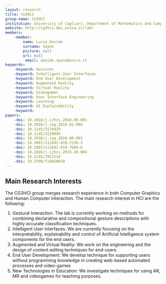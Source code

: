 ```yaml
---
layout: research
title: CG3HCI
group-name: CG3HCI
institution: University of Cagliari, Department of Mathematics and Computer Science
website: http://cg3hci.dmi.unica.it/lab/
members: 
    -member: 
        name: Lucio Davide
        surname: Spano
        picture: null
        url: null
		 email: davide.spano@unica.it
keywords: 
    -keyword: Gestures
    -keyword: Intelligent User Interfaces
    -keyword: End User Development
    -keyword: Augmented Reality
    -keyword: Virtual Reality
    -keyword: Videogames
    -keyword: User Interface Engineering
    -keyword: Learning
    -keyword: AI Explainability
    -keyword: 
papers: 
    -doi: 10.1016/j.ijhcs.2018.09.001
    -doi: 10.1016/j.cag.2018.02.009
    -doi: 10.1145/3179429
    -doi: 10.1145/3229095
    -doi: 10.1016/j.cag.2016.08.002
    -doi: 10.1007/s11042-019-7230-3
    -doi: 10.1007/s11042-019-7604-6
    -doi: 10.1016/j.ijhcs.2015.10.008
    -doi: 10.1145/2912124
    -doi: 10.3390/fi8020010
---
```



## Main Research Interests
The CG3HCI group merges research experience in both Computer Graphics and Human Computer Interaction. The main research interest in HCI are the following:
1) Gestural Interaction. The lab is currently working on methods for combining declarative and compositional gesture descriptions with highly accurate classification techniques.
2) Intelligent User Interfaces. We are currently focusing on the interpretability, explainability and control of Artificial Intelligence system components for the end users. 
3) Augmented and Virtual Reality: We work on the engineering and the design of content editing techniques for end-users.
4) End User Development: We develop technique for supporting users without programming knowledge in creating web-based automated processes and video-games
5) New Technologies in Education: We investigate techniques for using AR, MR and videogames for teaching purposes.